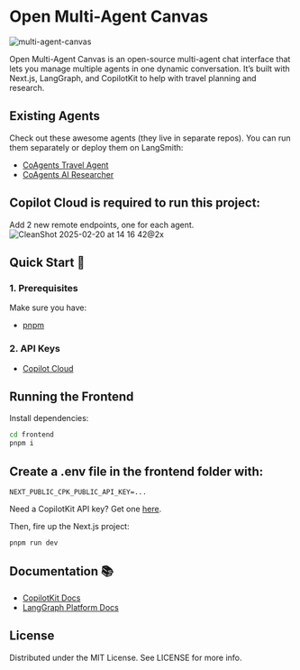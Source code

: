 # Open Multi-Agent Canvas

![multi-agent-canvas](https://github.com/user-attachments/assets/5953a5a6-5686-4722-9477-5279b67b3dba)

Open Multi-Agent Canvas is an open-source multi-agent chat interface that lets you manage multiple agents in one dynamic conversation. It’s built with Next.js, LangGraph, and CopilotKit to help with travel planning and research.

## Existing Agents

Check out these awesome agents (they live in separate repos). You can run them separately or deploy them on LangSmith:
- [CoAgents Travel Agent](https://github.com/CopilotKit/CopilotKit/tree/main/examples/coagents-travel/agent)
- [CoAgents AI Researcher](https://github.com/CopilotKit/CopilotKit/tree/main/examples/coagents-ai-researcher/agent)

## Copilot Cloud is required to run this project: 

Add 2 new remote endpoints, one for each agent.
![CleanShot 2025-02-20 at 14 16 42@2x](https://github.com/user-attachments/assets/da415736-c862-481f-b9c2-2ca63297ac5d)

## Quick Start 🚀

### 1. Prerequisites
Make sure you have:
- [pnpm](https://pnpm.io/installation)

### 2. API Keys
- [Copilot Cloud](https://cloud.copilotkit.ai)

## Running the Frontend

Install dependencies:

```sh
cd frontend
pnpm i
```

## Create a .env file in the frontend folder with:
```
NEXT_PUBLIC_CPK_PUBLIC_API_KEY=...
```

Need a CopilotKit API key? Get one [here](https://cloud.copilotkit.ai/).

Then, fire up the Next.js project:

```
pnpm run dev
```

## Documentation 📚
- [CopilotKit Docs](https://docs.copilotkit.ai/coagents)
- [LangGraph Platform Docs](https://langchain-ai.github.io/langgraph/cloud/deployment/cloud/)

## License
Distributed under the MIT License. See LICENSE for more info.
